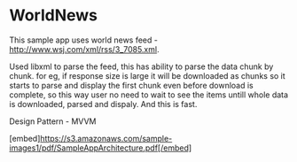 # WorldNews
This sample app uses world news feed - http://www.wsj.com/xml/rss/3_7085.xml.

Used libxml to parse the feed, this has ability to parse the data chunk by chunk. for eg, if response size is large it will be downloaded as chunks so it starts to parse and display the first chunk even before download is complete, so this way user no need to wait to see the items untill whole data is downloaded, parsed and dispaly. And this is fast.

Design Pattern - MVVM

[embed]https://s3.amazonaws.com/sample-images1/pdf/SampleAppArchitecture.pdf[/embed]



